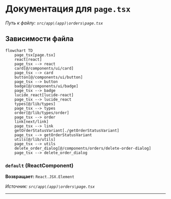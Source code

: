 # Документация для `page.tsx`

*Путь к файлу: `src/app\(app)\orders\page.tsx`*

## Зависимости файла

```mermaid
flowchart TD
    page_tsx[page.tsx]
    react[react]
    page_tsx --> react
    card[@/components/ui/card]
    page_tsx --> card
    button[@/components/ui/button]
    page_tsx --> button
    badge[@/components/ui/badge]
    page_tsx --> badge
    lucide_react[lucide-react]
    page_tsx --> lucide_react
    types[@/lib/types]
    page_tsx --> types
    order[@/lib/types/order]
    page_tsx --> order
    link[next/link]
    page_tsx --> link
    getOrderStatusVariant[./getOrderStatusVariant]
    page_tsx --> getOrderStatusVariant
    utils[@/lib/utils]
    page_tsx --> utils
    delete_order_dialog[@/components/orders/delete-order-dialog]
    page_tsx --> delete_order_dialog
```

### `default` (ReactComponent)

**Возвращает:** `React.JSX.Element`

*Источник: `src/app\(app)\orders\page.tsx`*

---
